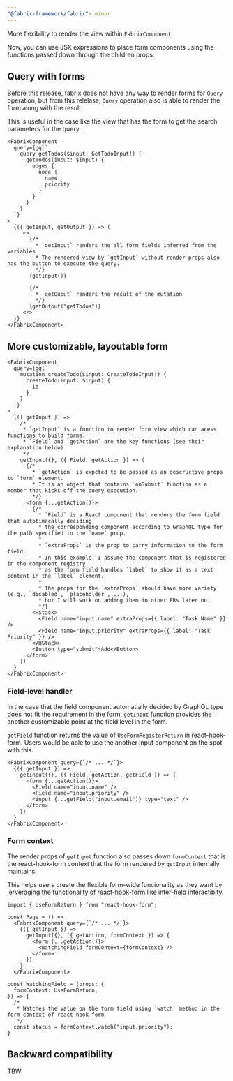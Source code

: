 ```yaml
---
"@fabrix-framework/fabrix": minor
---
```


More flexibility to render the view within `FabrixComponent`.

Now, you can use JSX expressions to place form components using the functions passed down through the children props.

## Query with forms 

Before this release, fabrix does not have any way to render forms for `Query` operation, but from this relelase, `Query` operation also is able to render the form along with the result.

This is useful in the case like the view that has the form to get the search parameters for the query.

```tsx
<FabrixComponent 
  query={gql`
    query getTodos($input: GetTodoInput!) {
      getTodos(input: $input) {
        edges {
          node {
            name
            priority 
          }  
        }
      }
    }
  `}
>
  {({ getInput, getOutput }) => (
     <>
       {/*
         * `getInput` renders the all form fields inferred from the variables
         * The rendered view by `getInput` without render props also has the button to execute the query.
         */}
       {getInput()}

       {/*
         * `getOuput` renders the result of the mutation
         */}
       {getOutput("getTodos")}
     </>
  )}
</FabrixComponent>
```

## More customizable, layoutable form 

```tsx
<FabrixComponent 
  query={gql`
    mutation createTodo($input: CreateTodoInput!) {
      createTodo(input: $input) {
        id 
      } 
    } 
  `}
>
  {({ getInput }) =>
    /*
     * `getInput` is a function to render form view which can acess functions to build forms.
     * `Field` and `getAction` are the key functions (see their explanation below)
     */
    getInput({}, ({ Field, getAction }) => (
      {/*
        * `getAction` is expcted to be passed as an descructive props to `form` element.
        * It is an object that contains `onSubmit` function as a member that kicks off the query execution.
        */}
      <form {...getAction()}>
        {/*
          * `Field` is a React component that renders the form field  that autotimacally deciding
          * the corresponding component according to GraphQL type for the path specified in the `name` prop.
          *
          * `extraProps` is the prop to carry information to the form field.
          * In this example, I assume the component that is registered in the component registry
          * as the form field handles `label` to show it as a text content in the `label` element.
          *
          * The props for the `extraProps` should have more variety (e.g., `disabled`, `placeholder`, ...),
          * but I will work on adding them in other PRs later on.
          */}
        <HStack>
          <Field name="input.name" extraProps={{ label: "Task Name" }} />
          <Field name="input.priority" extraProps={{ label: "Task Priority" }} />
        </HStack>
        <Button type="submit">Add</Button>
      </form>
    ))
  }
</FabrixComponent>
```

### Field-level handler

In the case that the field component automatially decided by GraphQL type does not fit the requirement in the form, `getInput` function provides the another customizable point at the field level in the form.

`getField` function returns the value of `UseFormRegisterReturn` in react-hook-form. Users would be able to use the another input component on the spot with this.

```tsx
<FabrixComponent query={`/* ... */`}>
  {({ getInput }) =>
    getInput({}, ({ Field, getAction, getField }) => {
      <form {...getAction()}>
        <Field name="input.name" />
        <Field name="input.priority" />
        <input {...getField("input.email")} type="text" />
      </form>
    }) 
  }
</FabrixComponent>
```

### Form context

The render props of `getInput` function also passes down `formContext` that is the react-hook-form context that the form rendered by `getInput` internally maintains.

This helps users create the flexible form-wide funcionality as they want by lerveraging the functionality of react-hook-form like inter-field interactibity.

```tsx
import { UseFormReturn } from "react-hook-form";

const Page = () =>
  <FabrixComponent query={`/* ... */`}>
    {({ getInput }) =>
      getInput({}, ({ getAction, formContext }) => {
        <form {...getAction()}>
          <WatchingField formContext={formContext} />
        </form>
      }) 
    }
  </FabrixComponent>

const WatchingField = (props: {
  formContext: UseFormReturn,
}) => {
  /*
   * Watches the value on the form field using `watch` method in the form context of react-hook-form
   */
  const status = formContext.watch("input.priority");
}
```

## Backward compatibility

TBW
